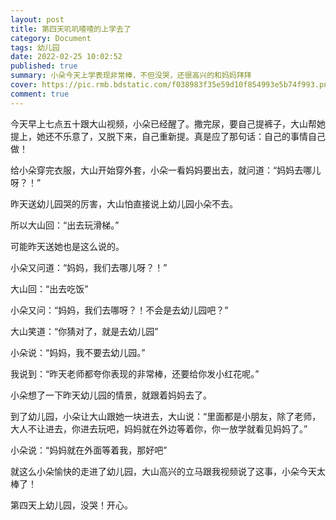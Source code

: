 ```yaml
---
layout: post
title: 第四天叽叽喳喳的上学去了
category: Document
tags: 幼儿园 
date: 2022-02-25 10:02:52
published: true
summary: 小朵今天上学表现非常棒，不但没哭，还很高兴的和妈妈拜拜
cover: https://pic.rmb.bdstatic.com/f038983f35e59d10f854993e5b74f993.png
comment: true
---
```


今天早上七点五十跟大山视频，小朵已经醒了。撒完尿，要自己提裤子，大山帮她提上，她还不乐意了，又脱下来，自己重新提。真是应了那句话：自己的事情自己做！

给小朵穿完衣服，大山开始穿外套，小朵一看妈妈要出去，就问道：“妈妈去哪儿呀？！”

昨天送幼儿园哭的厉害，大山怕直接说上幼儿园小朵不去。

所以大山回：“出去玩滑梯。”

可能昨天送她也是这么说的。

小朵又问道：“妈妈，我们去哪儿呀？！”

大山回：“出去吃饭”

小朵又问：“妈妈，我们去哪呀？！不会是去幼儿园吧？”

大山笑道：“你猜对了，就是去幼儿园”

小朵说：“妈妈，我不要去幼儿园。”

我说到：“昨天老师都夸你表现的非常棒，还要给你发小红花呢。”

小朵想了一下昨天幼儿园的情景，就跟着妈妈去了。

到了幼儿园，小朵让大山跟她一块进去，大山说：“里面都是小朋友，除了老师，大人不让进去，你进去玩吧，妈妈就在外边等着你，你一放学就看见妈妈了。”

小朵说：“妈妈就在外面等着我，那好吧”

就这么小朵愉快的走进了幼儿园，大山高兴的立马跟我视频说了这事，小朵今天太棒了！

第四天上幼儿园，没哭！开心。
